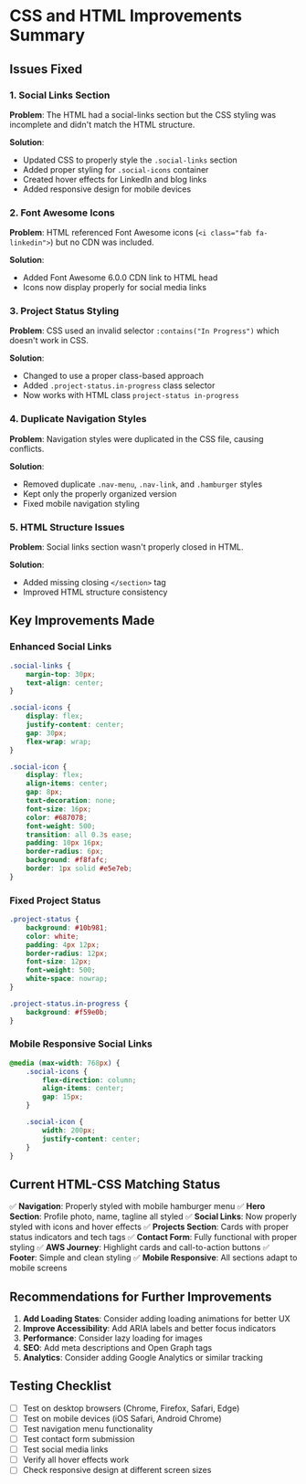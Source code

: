 # CSS and HTML Improvements Summary

## Issues Fixed

### 1. Social Links Section
**Problem**: The HTML had a social-links section but the CSS styling was incomplete and didn't match the HTML structure.

**Solution**: 
- Updated CSS to properly style the `.social-links` section
- Added proper styling for `.social-icons` container
- Created hover effects for LinkedIn and blog links
- Added responsive design for mobile devices

### 2. Font Awesome Icons
**Problem**: HTML referenced Font Awesome icons (`<i class="fab fa-linkedin">`) but no CDN was included.

**Solution**: 
- Added Font Awesome 6.0.0 CDN link to HTML head
- Icons now display properly for social media links

### 3. Project Status Styling
**Problem**: CSS used an invalid selector `:contains("In Progress")` which doesn't work in CSS.

**Solution**: 
- Changed to use a proper class-based approach
- Added `.project-status.in-progress` class selector
- Now works with HTML class `project-status in-progress`

### 4. Duplicate Navigation Styles
**Problem**: Navigation styles were duplicated in the CSS file, causing conflicts.

**Solution**: 
- Removed duplicate `.nav-menu`, `.nav-link`, and `.hamburger` styles
- Kept only the properly organized version
- Fixed mobile navigation styling

### 5. HTML Structure Issues
**Problem**: Social links section wasn't properly closed in HTML.

**Solution**: 
- Added missing closing `</section>` tag
- Improved HTML structure consistency

## Key Improvements Made

### Enhanced Social Links
```css
.social-links {
    margin-top: 30px;
    text-align: center;
}

.social-icons {
    display: flex;
    justify-content: center;
    gap: 30px;
    flex-wrap: wrap;
}

.social-icon {
    display: flex;
    align-items: center;
    gap: 8px;
    text-decoration: none;
    font-size: 16px;
    color: #687078;
    font-weight: 500;
    transition: all 0.3s ease;
    padding: 10px 16px;
    border-radius: 6px;
    background: #f8fafc;
    border: 1px solid #e5e7eb;
}
```

### Fixed Project Status
```css
.project-status {
    background: #10b981;
    color: white;
    padding: 4px 12px;
    border-radius: 12px;
    font-size: 12px;
    font-weight: 500;
    white-space: nowrap;
}

.project-status.in-progress {
    background: #f59e0b;
}
```

### Mobile Responsive Social Links
```css
@media (max-width: 768px) {
    .social-icons {
        flex-direction: column;
        align-items: center;
        gap: 15px;
    }

    .social-icon {
        width: 200px;
        justify-content: center;
    }
}
```

## Current HTML-CSS Matching Status

✅ **Navigation**: Properly styled with mobile hamburger menu
✅ **Hero Section**: Profile photo, name, tagline all styled
✅ **Social Links**: Now properly styled with icons and hover effects
✅ **Projects Section**: Cards with proper status indicators and tech tags
✅ **Contact Form**: Fully functional with proper styling
✅ **AWS Journey**: Highlight cards and call-to-action buttons
✅ **Footer**: Simple and clean styling
✅ **Mobile Responsive**: All sections adapt to mobile screens

## Recommendations for Further Improvements

1. **Add Loading States**: Consider adding loading animations for better UX
2. **Improve Accessibility**: Add ARIA labels and better focus indicators
3. **Performance**: Consider lazy loading for images
4. **SEO**: Add meta descriptions and Open Graph tags
5. **Analytics**: Consider adding Google Analytics or similar tracking

## Testing Checklist

- [ ] Test on desktop browsers (Chrome, Firefox, Safari, Edge)
- [ ] Test on mobile devices (iOS Safari, Android Chrome)
- [ ] Test navigation menu functionality
- [ ] Test contact form submission
- [ ] Test social media links
- [ ] Verify all hover effects work
- [ ] Check responsive design at different screen sizes
